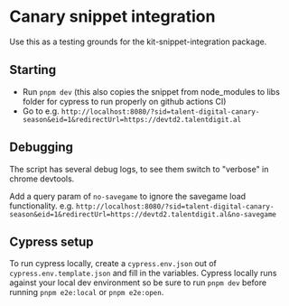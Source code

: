 # Canary snippet integration

Use this as a testing grounds for the kit-snippet-integration package.

## Starting

- Run `pnpm dev` (this also copies the snippet from node_modules to libs folder for cypress to run properly on github actions CI)
- Go to e.g. `http://localhost:8080/?sid=talent-digital-canary-season&eid=1&redirectUrl=https://devtd2.talentdigit.al`

## Debugging

The script has several debug logs, to see them switch to "verbose" in chrome devtools.

Add a query param of `no-savegame` to ignore the savegame load functionality. e.g. `http://localhost:8080/?sid=talent-digital-canary-season&eid=1&redirectUrl=https://devtd2.talentdigit.al&no-savegame`

## Cypress setup

To run cypress locally, create a `cypress.env.json` out of `cypress.env.template.json` and fill in the variables. Cypress locally runs against your local dev environment so be sure to run `pnpm dev` before running `pnpm e2e:local` or `pnpm e2e:open`.
